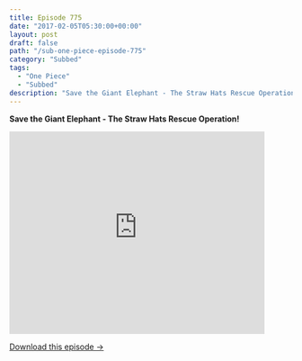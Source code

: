 ```yaml
---
title: Episode 775
date: "2017-02-05T05:30:00+00:00"
layout: post
draft: false
path: "/sub-one-piece-episode-775"
category: "Subbed"
tags:
  - "One Piece"
  - "Subbed"
description: "Save the Giant Elephant - The Straw Hats Rescue Operation!"
---
```


**Save the Giant Elephant - The Straw Hats Rescue Operation!**

<iframe width="640" height="360" src="https://www.rapidvideo.com/e/G6FRPGVNCH" frameborder="0" marginwidth=0 marginheight=0 scrolling=no allowfullscreen style="max-width:90%;"></iframe>

<a href="http://ouo.io/qs/eCodkFEQ?s=https://www.rapidvideo.com/d/G6FRPGVNCH" class="styled_a">Download this episode →</a>

